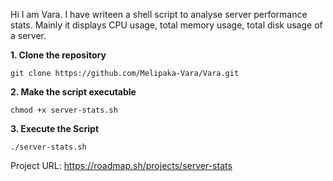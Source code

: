 Hi I am Vara. I have writeen a shell script to analyse server performance stats.
Mainly it displays CPU usage, total memory usage, total disk usage of a server.

**1. Clone the repository**
```
git clone https://github.com/Melipaka-Vara/Vara.git
```

**2. Make the script executable**
```
chmod +x server-stats.sh
```

**3. Execute the Script**
```
./server-stats.sh
```

Project URL: https://roadmap.sh/projects/server-stats
